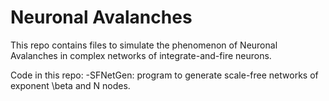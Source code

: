 # Neuronal Avalanches

This repo contains files to simulate the phenomenon of Neuronal Avalanches
in complex networks of integrate-and-fire neurons.

Code in this repo:
-SFNetGen: program to generate scale-free networks of exponent \beta and N nodes.
